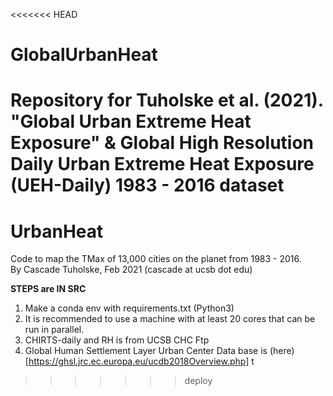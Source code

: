 <<<<<<< HEAD
# GlobalUrbanHeat
Repository for Tuholske et al. (2021). "Global Urban Extreme Heat Exposure" &amp; Global High Resolution Daily Urban Extreme Heat Exposure (UEH-Daily) 1983 - 2016 dataset
=======
# UrbanHeat
Code to map the TMax of 13,000 cities on the planet from 1983 - 2016. <br>
By Cascade Tuholske, Feb 2021 (cascade at ucsb dot edu)

**STEPS are IN SRC**
1. Make a conda env with requirements.txt (Python3)
2. It is recommended to use a machine with at least 20 cores that can be run in parallel.
3. CHIRTS-daily and RH is from UCSB CHC Ftp
4. Global Human Settlement Layer Urban Center Data base is (here)[https://ghsl.jrc.ec.europa.eu/ucdb2018Overview.php] t

>>>>>>> deploy
